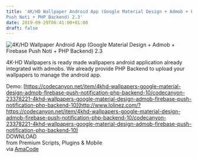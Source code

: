 ```yaml
---
title: '4K/HD Wallpaper Android App (Google Material Design + Admob + Firebase
Push Noti + PHP Backend) 2.3'
date: 2019-09-29T06:41:00+01:00
draft: false
---
```


![4K/HD Wallpaper Android App (Google Material Design + Admob + Firebase Push Noti + PHP Backend) 2.3 ](http://www.codelist.cc/uploads/posts/2019-09/1569735471_wallpaper.png "4K/HD Wallpaper Android App (Google Material Design + Admob + Firebase Push Noti + PHP Backend) 2.3 ")  
  
4K-HD Wallpapers is ready made wallpapers android application already integrated with admobs. We already provide PHP Backend to upload your wallpapers to manage the android app.  
  
Demo: [https://codecanyon.net/item/4khd-wallpapers-google-material-design-admob-firebase-push-notification-php-backend-10/codecanyon-23378221-4khd-wallpapers-google-material-design-admob-firebase-push-notification-php-backend-10](http://www.lolinez.com/?https://codecanyon.net/item/4khd-wallpapers-google-material-design-admob-firebase-push-notification-php-backend-10/codecanyon-23378221-4khd-wallpapers-google-material-design-admob-firebase-push-notification-php-backend-10)  
DOWNLOAD  
from Premium Scripts, Plugins & Mobile  
via [AmaCode](https://amazcode.ooo)